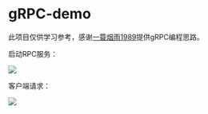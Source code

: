 # gRPC-demo

此项目仅供学习参考，感谢[一蓑烟雨1989](https://blog.csdn.net/wangshubo1989)提供gRPC编程思路。

启动RPC服务：

<img src="https://www.herozw.com/wp-content/uploads/2020/06/QQ%E6%88%AA%E5%9B%BE20200610191219.png"  />

客户端请求：

<img src="https://www.herozw.com/wp-content/uploads/2020/06/QQ%E6%88%AA%E5%9B%BE20200610191236.png"  />
